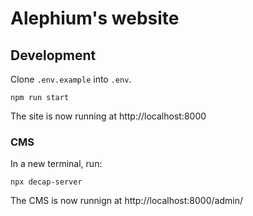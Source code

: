 # Alephium's website

## Development

Clone `.env.example` into `.env`.

```shell
npm run start
```

The site is now running at http://localhost:8000

### CMS

In a new terminal, run:

```shell
npx decap-server
```

The CMS is now runnign at http://localhost:8000/admin/
